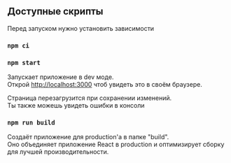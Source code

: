 ## Доступные скрипты

Перед запуском нужно установить зависимости
### `npm ci`


### `npm start`

Запускает приложение в dev моде.\
Открой [http://localhost:3000](http://localhost:3000) чтоб увидеть это в своём браузере.

Страница перезагрузится при сохранении изменений.\
Ты также можешь увидеть ошибки в консоли

### `npm run build`

Создаёт приложение для production'а в папке "build".\
Оно объединяет приложение React в production и оптимизирует сборку для лучшей производительности.
